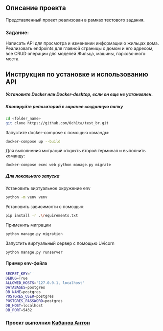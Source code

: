 ## Описание проекта

Представленный проект реализован в рамках тестового задания.

### Задание:
Написать API для просмотра и изменении информации о жильцах дома.
Реализовать endpoints для главной страницы с домом и его адресом, все CRUD операции для моделей 
Жильца, машины, парковочного места.

## Инструкция по установке и использованию API

##### Установите Docker или Docker-desktop, если он еще не установлен.

##### Клонируйте репозиторий в заранее созданную папку
```bash
cd <folder_name>
git clone https://github.com/Och1ta/test_br.git  
```

Запустите docker-compose с помощью команды:
```bash
docker-compose up --build 
```

Для выполнения миграций открыть второй терминал и выполнить команду:
```bash
docker-compose exec web python manage.py migrate
```

##### Для локального запуска 
Установить виртуальное окружение env
```bash
python -m venv venv
```
Установить зависимости с помощью:
```bash
pip install -r .\requirements.txt
```
Применить миграции
```bash
python manage.py migration
```
Запустить виртуальный сервер с помощью Uvicorn
```bash
python manage.py runserver
```

#### Пример env-файла
```bash
SECRET_KEY=''
DEBUG=True
ALLOWED_HOSTS='127.0.0.1, localhost'
DATABASES=postgres
DB_NAME=postgres
POSTGRES_USER=postgres
POSTGRES_PASSWORD=postgres
DB_HOST=localhost
DB_PORT=5432
```

### Проект выполнил [Кабанов Антон](https://github.com/Och1ta)